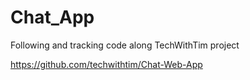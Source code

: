 # Chat_App

Following and tracking code along TechWithTim project

https://github.com/techwithtim/Chat-Web-App
